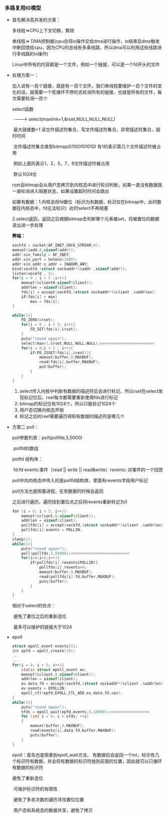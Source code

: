 ### 多路复用IO模型

- 首先解决高并发的方案：

    多线程=>CPU上下文切换，繁琐

    单线程=> DMA控制器(cpu会将io操作交给dma进行操作，io结束后dma触发中断回馈给cpu，因为CPU的总线有多条线路，所以dma可以利用这些线路进行多线路的io操作)

    Linux中所有的内容都是一个文件，例如一个链接，可以是一个fd开头的文件

- 处理方案一：

    加入说有一百个链接，就是有一百个文件，我们单线程要维护一百个文件的变化的话，就需要一个死循环不停的去轮询所有的链接，也就是所有的文件，每次需要轮询一百个

    select函数

    ​	----> select(maxlink+1,&rset,NULL,NULL,NULL)

    ​					最大链接数+1 读文件描述符集合，写文件描述符集合，异常描述符集合，超时时间

    ​										文件描述符集合类型bitmap(01100101010) 有1的表示第几个文件描述符被占用

    ​										例如上面的表示1，2，5，7，9文件描述符被占用

    ​										默认1024位

    rset会bitmap会从用户态拷贝到内核态中进行轮训判断，如果一直没有数据就一直轮询进入阻塞状态，如果设置超时时间会跳出

    如果有数据：1.内核会将fd置位（标识为有数据，标识仅在bitmap中，此时数据在内核态中，fd无法标识）此时select不再阻塞

    2.select返回，返回之后根据bitmap去判断哪个元素被set，将被置位的数据读出进一步处理

    **弊端：** 

    ```c
    sockfd = socket(AF_INET,SOCK_STREAM,0);
    memset(&add,0,sizeof(addr));
    addr.sin_family = AF_INET;
    addr.sin_port = hotons(2000);
    addr.sin_addr.s_addr = INADDR_ANY;
    bind(sockfd,(struct sockaddr*)&addr ,sizeof(addr));
    listen(sockfd , 5);
    for(i = 0 ; i < 5 ;i++){
    	memset(&client0,sizeof(client));
    	addrlen = sizeof(client);
    	fds[i] = accept(sockfd,(struct sockaddr*)&client ,&addrlen);
    	if(fds[i] > max)
    		max = fds[i];
    }
    
    while(1){
    	FD_ZERO(&rset);
    	for(i = 0 ; i < 5; i++){
    		FD_SET(fds[i],&rset);
    	}
    	puts("round again");
    	select(max+1,&rset,NULL,NULL,NULL);<<<<<<<<<<<<<<<<<<<<<<<<
    	for(i = 0;i < 5 ; i++){
    		if(FD_ISSET(fds[i],&rest)){
    			memset(buffer,0,MAXBUF);
    			read(fds[i],buffer,MAXBUF);
    			put(buffer);
    		}
    	}
    }
    ```

    1. select传入内核中判断有数据的描述符后会进行标记，所以rset在select发现标记位后，rset每次都需要重新使用fds进行标记
    2. bitmap的标记位有1024个，所以只能标记1024个
    3. 用户态切换内核态开销
    4. 标记之后的rset需要遍历得知有数据的描述符是哪几个

- 方案二 poll：

    poll参数列表：poll(pollfds,5,5000)

    ​				pollfd的数组

    pollfd 结构体：

    ​		fd:fd	events:事件（read || write || read&write）revents: 对事件的一个回馈

    poll中向内核态中传入的是pollfd结构体，里面有revents字段用户标记

    poll方法也是阻塞进程，在有数据的时候会返回

    之后进行遍历，遍历找到置位点之后将revents重新标记为0

    ```c
    for (i = 0; i < 5; i++){
    	memset(&client,0,sizeof(client));
    	addrlen = sizeof(client);
    	pollfds[i] = accept(sockfd,(struct sockaddr*)&client ,&addrlen);
    	pollfds[i].events = POLLIN;
    }
    sleep(1);
    while(1){
    	puts("round again");
    	poll(pollfds,5,50000);<<<<<<<<<<<<<<<<<<<<<<<<<<
    	for(i=0;i<5;i++){
    		if(pollfds[i].revents&POLLIN){
    			pollfds[i].revents=0;
    			memset(buffer,0,MAXBUF);
    			read(pollfds[i].fd,buffer,MAXBUF);
    			puts(buffer);
    		}
    	}
    }
    ```

    相对于select的优点：

    ​	避免了置位之后的重新选位

    ​	最多可以维护的链接大于1024

- epoll

    ```c
    struct epoll_event events[5];
    int epfd = epoll_create(10);
    ...
    ...
    for(i = 0; i < 5; i++){
    	static struct epoll_event ev;
    	memset(&client,0,sizeof(client));
    	addrlen = sizeof(client);
    	ev.data.fd = accept(sockfd,(struct sockaddr*)&client ,&addrlen);
    	ev.events = EPOLLIN;
    	epoll_ctl(epfd,EPOLL_CTL_ADD,ev,data,fd,&ev);
    }
    while(1){
    	puts("round again");
    	nfds = epoll_wait(epfd,events,5,10000);<<<<<<<<<<<<<<<<<<
    	for (int i = 0; i < nfds; ++i)
    	{
    		memset(buffer,0,MAXBUF);
    		read(events[i],data.fd,buffer,MAXBUF);
    		puts(buffer);
    	}
    }
    ```

    epoll：首先也是阻塞到epoll_wait方法， 有数据后会返回一个int，标示有几个标识符有数据，并会将有数据的标识符放到前面的位置，因此就可以只循环有数据的标识符

    避免了重新选位

    ​	可维护标识符的有限性

    ​	避免了多余次数的遍历寻找置位位置

    ​	用户态和系统态的数据共享，避免了拷贝

